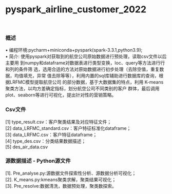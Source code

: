 # pyspark_airline_customer_2022

<br>

### 概述
• 编程环境:pycharm+miniconda+pyspark(spark-3.3.1,python3.9);<br>
• 简介: 使用pyspark对获取到的航空公司原始数据进行预处理，读取csv文件以后主要用
到numpy和dataframe对数据表进行类型变换，loc、query等方法进行行和列的条件筛
选，选用合适的方法对原始数据进行初步处理（去除空值，重复数据，均值填充，异常
值去除等等），利用内置的sql库辅助进行数据库的查询，根据LRFMC模型提取航空公司
的部分数据，基于大数据集的特点，利用 K-means 聚类方法，以均方差确定指标，划分航空公司不同类别的客户
群体，最后调用plot、seaborn等进行可视化，提出针对性的营销策略。
<br>
### Csv文件
[1] type_result.csv：客户聚类结果及对应特征文件；<br>
[2] data_LRFMC_standard.csv：客户特征标准化dataframe；<br>
[3] data_LRFMC.csv：客户特征dataframe；<br>
[4] type_des.csv：分类结果数据描述；<br>
[5] des_air_data.csv <br>
### 源数据描述 - Python源文件<br>
[1]. Pre_analyse.py:源数据文件探索性分析、源数据分析可视化；<br>
[2]. K_means.py:kmeans聚类求解，聚类结果可视化；<br>
[3]. Pre_resolve:数据清洗，数据预处理，聚类数探索。<br>
